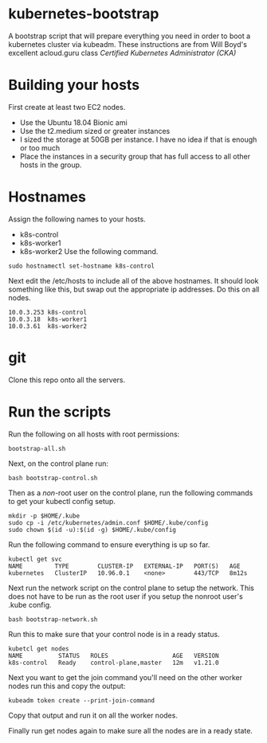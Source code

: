 # kubernetes-bootstrap
A bootstrap script that will prepare everything you need in order to boot a kubernetes cluster via kubeadm. These instructions are from Will Boyd's excellent acloud.guru class *Certified Kubernetes Administrator (CKA)*

# Building your hosts
First create at least two EC2 nodes. 
* Use the Ubuntu 18.04 Bionic ami
* Use the t2.medium sized or greater instances
* I sized the storage at 50GB per instance. I have no idea if that is enough or too much
* Place the instances in a security group that has full access to all other hosts in the group.

# Hostnames
Assign the following names to your hosts.
* k8s-control
* k8s-worker1
* k8s-worker2
Use the following command.
```
sudo hostnamectl set-hostname k8s-control
```

Next edit the /etc/hosts to include all of the above hostnames. It should look something like this, but swap out the appropriate ip addresses. Do this on all nodes.

```
10.0.3.253 k8s-control
10.0.3.18  k8s-worker1
10.0.3.61  k8s-worker2
```

# git
Clone this repo onto all the servers.

# Run the scripts
Run the following on all hosts with root permissions:
``` 
bootstrap-all.sh
```

Next, on the control plane run: 

```
bash bootstrap-control.sh 
```

Then as a _non_-root user on the control plane, run the following commands to get your kubectl config setup.
```
mkdir -p $HOME/.kube
sudo cp -i /etc/kubernetes/admin.conf $HOME/.kube/config
sudo chown $(id -u):$(id -g) $HOME/.kube/config
```

Run the following command to ensure everything is up so far.
```
kubectl get svc
NAME         TYPE        CLUSTER-IP   EXTERNAL-IP   PORT(S)   AGE
kubernetes   ClusterIP   10.96.0.1    <none>        443/TCP   8m12s
```


Next run the network script on the control plane to setup the network. This does not have to be run as the root user if you setup the nonroot user's .kube config.

```
bash bootstrap-network.sh
```

Run this to make sure that your control node is in a ready status.
```
kubetcl get nodes
NAME          STATUS   ROLES                  AGE   VERSION
k8s-control   Ready    control-plane,master   12m   v1.21.0
```

Next you want to get the join command you'll need on the other worker nodes run this and copy the output:
```
kubeadm token create --print-join-command
```
Copy that output and run it on all the worker nodes.

Finally run get nodes again to make sure all the nodes are in a ready state.

